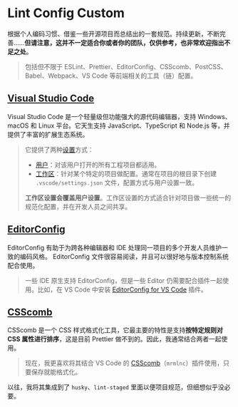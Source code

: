 # Lint Config Custom

根据个人编码习惯、借鉴一些开源项目而总结出的一套规范。持续更新，不断完善......**但请注意，这并不一定适合你或者你的团队，仅供参考，也非常欢迎指出不足之处**。

> 包括但不限于 ESLint、Prettier、EditorConfig、CSScomb、PostCSS、Babel、Webpack、VS Code 等前端相关的工具（链）配置。

## [Visual Studio Code](https://code.visualstudio.com/)

Visual Studio Code 是一个轻量级但功能强大的源代码编辑器，支持 Windows、macOS 和 Linux 平台。它天生支持 JavaScript、TypeScript 和 Node.js 等，并提供了丰富的扩展生态系统。

> 它提供了两种[设置](https://code.visualstudio.com/docs/getstarted/settings)方式：
>
> - [用户]()：对该用户打开的所有工程项目都适用。
> - [工作区]()：针对某个特定的项目做配置。通常在项目的根目录下创建 `.vscode/settings.json` 文件，配置方式与用户设置一致。
>
> **工作区设置会覆盖用户设置**。工作区设置的方式适合针对项目做一些统一的规范化配置，并在开发人员之间共享。

## [EditorConfig](https://editorconfig.org/)

EditorConfig 有助于为跨各种编辑器和 IDE 处理同一项目的多个开发人员维护一致的编码风格。 EditorConfig 文件很容易阅读，并且可以很好地与版本控制系统配合使用。

> 一些 IDE 原生支持 EditorConfig，但是一些 Editor 仍需要配合插件一起使用。比如，在 VS Code 中安装 [EditorConfig for VS Code](https://marketplace.visualstudio.com/items?itemName=EditorConfig.EditorConfig) 插件。

## [CSScomb](https://github.com/csscomb/csscomb.js)

CSScomb 是一个 CSS 样式格式化工具，它最主要的特性是支持**按特定规则对 CSS 属性进行排序**，这是目前 Prettier 做不到的。因此，我通常结合两者一起使用。

> 现在，我更喜欢将其结合 VS Code 的 [CSScomb](https://marketplace.visualstudio.com/items?itemName=mrmlnc.vscode-csscomb)（`mrmlnc`）插件使用，只要保存就能格式化。

以往，我将其集成到了 `husky`、`lint-staged` 里面以便项目规范，但细想似乎没必要。